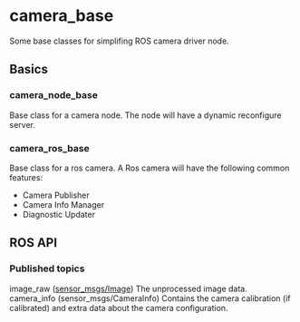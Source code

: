 # camera_base

Some base classes for simplifing ROS camera driver node.
## Basics

### camera_node_base

Base class for a camera node. The node will have a dynamic reconfigure server.

### camera_ros_base

Base class for a ros camera. A Ros camera will have the following common features:

* Camera Publisher
* Camera Info Manager
* Diagnostic Updater

## ROS API 

### Published topics
image_raw ([sensor_msgs/Image](http://docs.ros.org/api/sensor_msgs/html/msg/Image.html))
The unprocessed image data.
camera_info (sensor_msgs/CameraInfo)
Contains the camera calibration (if calibrated) and extra data about the camera configuration.
